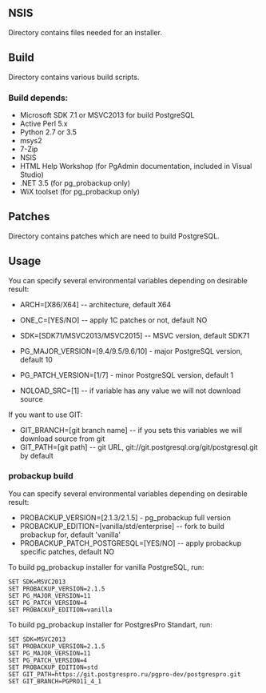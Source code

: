 ## NSIS

Directory contains files needed for an installer.

## Build

Directory contains various build scripts.

### Build depends:

* Microsoft SDK 7.1 or MSVC2013 for build PostgreSQL
* Active Perl 5.x
* Python 2.7 or 3.5
* msys2
* 7-Zip
* NSIS
* HTML Help Workshop (for PgAdmin documentation, included in Visual Studio)
* .NET 3.5 (for pg_probackup only)
* WiX toolset (for pg_probackup only)

## Patches

Directory contains patches which are need to build PostgreSQL.

## Usage
You can specify several environmental variables depending on desirable result:

* ARCH=[X86/X64] -- architecture, default X64
* ONE_C=[YES/NO] -- apply 1C patches or not, default NO
* SDK=[SDK71/MSVC2013/MSVC2015] -- MSVC version, default SDK71
* PG_MAJOR_VERSION=[9.4/9.5/9.6/10] - major PostgreSQL version, default 10
* PG_PATCH_VERSION=[1/7] - minor PostgreSQL version, default 1

* NOLOAD_SRC=[1] -- if variable has any value we will not download source

If you want to use GIT:

* GIT_BRANCH=[git branch name] -- if you sets this variables we will download source from git
* GIT_PATH=[git path] -- git URL, git://git.postgresql.org/git/postgresql.git by default

### probackup build
You can specify several environmental variables depending on desirable result:

* PROBACKUP_VERSION=[2.1.3/2.1.5] - pg_probackup full version
* PROBACKUP_EDITION=[vanilla/std/enterprise] -- fork to build probackup for, default 'vanilla'
* PROBACKUP_PATCH_POSTGRESQL=[YES/NO] -- apply probackup specific patches, default NO

To build pg_probackup installer for vanilla PostgreSQL, run:

```
SET SDK=MSVC2013
SET PROBACKUP_VERSION=2.1.5
SET PG_MAJOR_VERSION=11
SET PG_PATCH_VERSION=4
SET PROBACKUP_EDITION=vanilla
```

To build pg_probackup installer for PostgresPro Standart, run:

```
SET SDK=MSVC2013
SET PROBACKUP_VERSION=2.1.5
SET PG_MAJOR_VERSION=11
SET PG_PATCH_VERSION=4
SET PROBACKUP_EDITION=std
SET GIT_PATH=https://git.postgrespro.ru/pgpro-dev/postgrespro.git
SET GIT_BRANCH=PGPRO11_4_1
```
